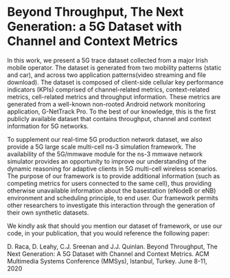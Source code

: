 # Beyond Throughput, The Next Generation: a 5G Dataset with Channel and Context Metrics
In this work, we present a 5G trace dataset collected from a major Irish mobile operator. The dataset is generated from two mobility patterns (static and car), and across two application patterns(video streaming and file download). The dataset is composed of client-side cellular key performance indicators (KPIs) comprised of channel-related metrics, context-related metrics, cell-related metrics and throughput information. These metrics are generated from a well-known non-rooted Android network monitoring application, G-NetTrack Pro. To the best of our knowledge, this is the first publicly available dataset that contains throughput, channel and context information for 5G networks. 

To supplement our real-time 5G production network dataset, we also provide a 5G large scale multi-cell ns-3 simulation framework. The availability of the 5G/mmwave module for the ns-3 mmwave network simulator provides an opportunity to improve our understanding of the dynamic reasoning for adaptive clients in 5G multi-cell wireless scenarios. The purpose of our framework is to provide additional information (such as competing metrics for users connected to the same cell), thus providing otherwise unavailable information about the basestation (eNodeB or eNB) environment and scheduling principle, to end user. Our framework permits other researchers to investigate this interaction through the generation of their own synthetic datasets.

We kindly ask that should you mention our dataset of framework, or use our code, in your publication, that you would reference the following paper:

D. Raca, D. Leahy, C.J. Sreenan and J.J. Quinlan.  Beyond Throughput, The Next Generation: A 5G Dataset with Channel and Context Metrics. ACM Multimedia Systems Conference (MMSys), Istanbul, Turkey. June 8-11, 2020
